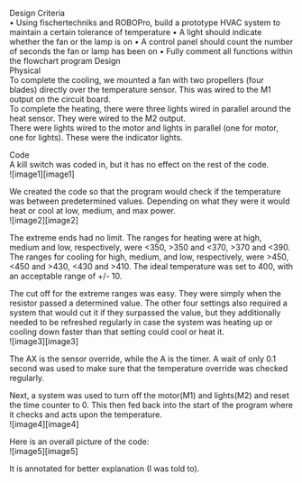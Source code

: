 Design Criteria  
•	Using fischertechniks and ROBOPro, build a prototype HVAC system to maintain a certain tolerance of temperature 
•	A light should indicate whether the fan or the lamp is on 
•	A control panel should count the number of seconds the fan or lamp has been on • Fully comment all functions within the flowchart program 
Design  
Physical  
To complete the cooling, we mounted a fan with two propellers (four blades) directly over the temperature sensor. This was wired to the M1 output on the circuit board.  
To complete the heating, there were three lights wired in parallel around the heat sensor. They were wired to the M2 output.  
There were lights wired to the motor and lights in parallel (one for motor, one for lights). These were the indicator lights.  
 
 
 
 
Code  
A kill switch was coded in, but it has no effect on the rest of the code.  
![image1][image1] 
 
We created the code so that the program would check if the temperature was between predetermined values. Depending on what they were it would heat or cool at low, medium, and max power.  
![image2][image2] 
 
The extreme ends had no limit. The ranges for heating were at high, medium and low, respectively, were <350, >350 and <370, >370 and <390. The ranges for cooling for high, medium, and low, respectively, were >450, <450 and >430, <430 and >410. The ideal temperature was set to 400, with an acceptable range of +/- 10.  
 
 
The cut off for the extreme ranges was easy. They were simply when the resistor passed a determined value. The other four settings also required a system that would cut it if they surpassed the value, but they additionally needed to be refreshed regularly in case the system was heating up or cooling down faster than that setting could cool or heat it.  
![image3][image3] 
 
The AX is the sensor override, while the A is the timer. A wait of only 0.1 second was used to make sure that the temperature override was checked regularly.  
 
Next, a system was used to turn off the motor(M1) and lights(M2) and reset the time counter to 
0. This then fed back into the start of the program where it checks and acts upon the temperature.  
![image4][image4] 
 
 
 
 
Here is an overall picture of the code:  
![image5][image5] 
 
It is annotated for better explanation (I was told to).  
